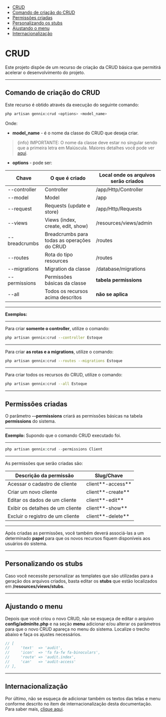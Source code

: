 - [CRUD](#section-01)
- [Comando de criação do CRUD](#section-02)
- [Permissões criadas](#section-03)
- [Personalizando os stubs](#section-04)
- [Ajustando o menu](#section-05)
- [Internacionalização](#section-06)


<a name="section-01"></a>
# CRUD

Este projeto dispõe de um recurso de criação da CRUD básica que permitirá acelerar o desenvolvimento do projeto.

---

<a name="section-02"></a>
## Comando de criação do CRUD

Este recurso é obtido através da execução do seguinte comando:

```bash
php artisan gennix:crud <options> <model_name>
```

Onde:
* **model_name** - é o nome da classe do CRUD que deseja criar.

> {info} IMPORTANTE: O nome da classe deve estar no singular sendo que a primeira letra em Maiúscula. Maiores detalhes você pode ver [aqui](https://github.com/php-fig/fig-standards).

* **options** - pode ser:

| Chave         | O que é criado                              | Local onde os arquivos serão criados |
| ------------- | ------------------------------------------- | ------------------------------------ |
| --controller  | Controller                                  | /app/Http/Controller                 |
| --model       | Model                                       | /app                                 |
| --request     | Requests (update e store)                   | /app/Http/Requests                   |
| --views       | Views (index, create, edit, show)           | /resources/views/admin               |
| --breadcrumbs | Breadcrumbs para todas as operações do CRUD | /routes                              |
| --routes      | Rota do tipo resources                      | /routes                              |
| --migrations  | Migration da classe                         | /database/migrations                 |
| --permissions | Permissões básicas da classe                | **tabela permissions**               |
| --all         | Todos os recursos acima descritos           | **não se aplica**                    |


---
**Exemplos:**

---

Para criar **somente o controller**, utilize o comando:
```bash
php artisan gennix:crud --controller Estoque
````

---
Para criar **as rotas e a migrations**, utilize o comando:
```bash
php artisan gennix:crud --routes --migrations Estoque
```

---
Para criar todos os recursos do CRUD, utilize o comando:
```bash
php artisan gennix:crud --all Estoque
```

---

<a name="section-03"></a>
## Permissões criadas

O parâmetro **--permissions** criará as permissões básicas na tabela **permissions** do sistema.

---

**Exemplo:** Supondo que o comando CRUD executado foi.

---

```php
php artisan gennix:crud --permissions Client
```

---

As permissões que serão criadas são:

| Descrição da permissão           | Slug/Chave        |
|----------------------------------|-------------------|
| Acessar o cadastro de cliente    | client**-access** |
| Criar um novo cliente            | client**-create** |
| Editar os dados de um cliente    | client**-edit**   |
| Exibir os detalhes de um cliente | client**-show**   |
| Excluir o registro de um cliente | client**-delete** |

---

Após criadas as permissões, você também deverá associá-las a um determinado **papel** para que os novos recursos fiquem disponíveis aos usuários do sistema.

---

<a name="section-04"></a>
## Personalizando os stubs

Caso você necessite personalizar as templates que são utilizadas para a geração dos arquivos criados, basta editar os **stubs** que estão localizados em **/resources/views/stubs**.

---

<a name="section-05"></a>
## Ajustando o menu

Depois que você criou o novo CRUD, não se esqueça de editar o arquivo **config/adminlte.php** e na seção **menu** adicionar e/ou alterar os parâmetros para que o novo CRUD apareça no menu do sistema. Localize o trecho abaixo e faça os ajustes necessários.

```php
// [
//     'text'  => 'audit',
//     'icon'  => 'fa fa-fw fa-binoculars',
//     'route' => 'audit.index',
//     'can'   => 'audit-access'
// ],
```

---

<a name="section-06"></a>
## Internacionalização

Por último, não se esqueça de adicionar também os textos das telas e menu conforme descrito no ítem de
internacionalização desta documentação. Para saber mais, [clique aqui](/{{route}}/{{version}}/i18n).
